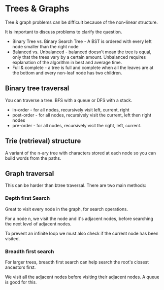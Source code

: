 # Trees & Graphs

Tree & graph problems can be difficult because of the non-linear structure.

It is important to discuss problems to clarify the question.

* Binary Tree vs. Binary Search Tree - A BST is ordered with every left node smaller than the right node
* Balanced vs. Unbalanced - balanced doesn't mean the tree is equal, only that the trees vary by a certain amount. Unbalanced requires explanation of the algorithm in best and average time.
* Full & complete - a tree is full and complete when all the leaves are at the bottom and every non-leaf node has two children.

## Binary tree traversal

You can traverse a tree. BFS with a queue or DFS with a stack.

* in-order - for all nodes, recursively visit left, current, right
* post-order - for all nodes, recursively visit the current, left then right nodes
* pre-order - for all nodes, recursively visit the right, left, current.

## Trie (retrieval) structure

A variant of the n-ary tree with characters stored at each node so you can build words from the paths.

## Graph traversal

This can be harder than btree traversal. There are two main methods:

### Depth first Search

Great to visit every node in the graph, for search operations.

For a node n, we visit the node and it's adjacent nodes, before searching the next level of adjacent nodes.

To prevent an infinite loop we must also check if the current node has been visited.

### Breadth first search

For larger trees, breadth first search can help search the root's closest ancestors first.

We visit all the adjacent nodes before visiting their adjacent nodes. A queue is good for this. 

